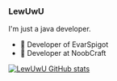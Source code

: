 ### LewUwU

I'm just a java developer.

- 🔭 Developer of EvarSpigot
- 🔭 Developer at NoobCraft

[![LewUwU GitHub stats](https://github-readme-stats.vercel.app/api?username=lewuwu)](https://github.com/LewUwU)
